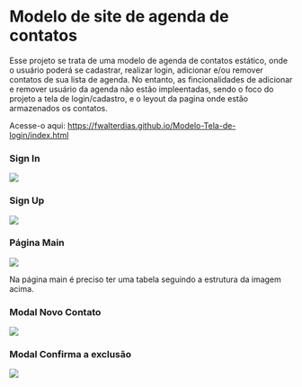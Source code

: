 

# Modelo de site de agenda de contatos

Esse projeto se trata de uma modelo de agenda de contatos estático, onde o usuário poderá se cadastrar, realizar login, adicionar e/ou remover contatos de sua lista de agenda. No entanto, as fincionalidades de adicionar e remover usuário da agenda não estão impleentadas, sendo o foco do projeto  a tela de login/cadastro, e o leyout da pagina onde estão armazenados os contatos.

Acesse-o aqui: https://fwalterdias.github.io/Modelo-Tela-de-login/index.html

### Sign In

![](https://i.imgur.com/jdujHFe.png)


### Sign Up

![](https://i.imgur.com/2GanN2J.png)

### Página Main

![](https://i.imgur.com/5KjFKJp.png)

Na página main é preciso ter uma tabela seguindo a estrutura da imagem acima.

### Modal Novo Contato

![](https://i.imgur.com/yQUHLdy.png)

### Modal Confirma a exclusão

![](https://i.imgur.com/HGUBGYp.png)
